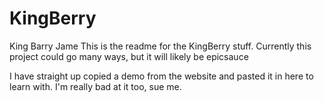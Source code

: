 # KingBerry
King Barry Jame
This is the readme for the KingBerry stuff. Currently this project could 
go many ways, but it will likely be epicsauce

I have straight up copied a demo from the website and pasted it in here to 
learn with. I'm really bad at it too, sue me.
